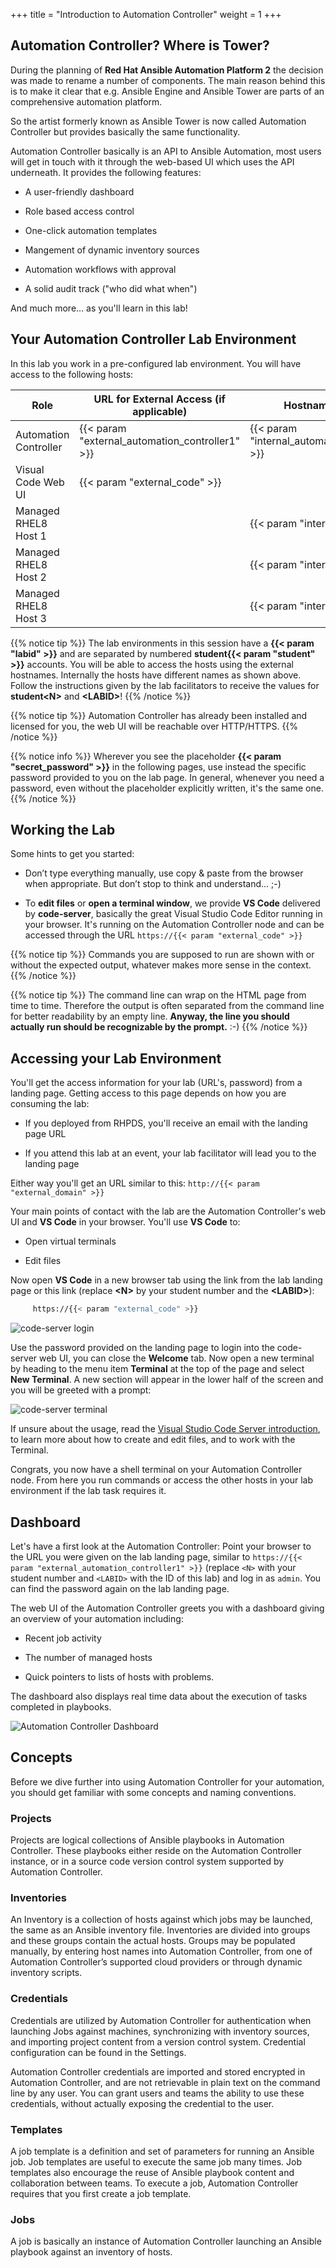 +++
title = "Introduction to Automation Controller"
weight = 1
+++

## Automation Controller? Where is Tower?

During the planning of **Red Hat Ansible Automation Platform 2** the decision was made to rename a number of components. The main reason behind this is to make it clear that e.g. Ansible Engine and Ansible Tower are parts of an comprehensive automation platform.

So the artist formerly known as Ansible Tower is now called Automation Controller but provides basically the same functionality.

Automation Controller basically is an API to Ansible Automation, most users will get in touch with it through the web-based UI which uses the API underneath. It provides the following features:

- A user-friendly dashboard

- Role based access control

- One-click automation templates

- Mangement of dynamic inventory sources

- Automation workflows with approval

- A solid audit track ("who did what when")

And much more... as you'll learn in this lab!

## Your Automation Controller Lab Environment

In this lab you work in a pre-configured lab environment. You will have access to the following hosts:

| Role                         | URL for External Access (if applicable)  | Hostname Internal                   |
| ---------------------------- | ---------------------------------- | ----------------------------------- |
| Automation Controller| {{< param "external_automation_controller1" >}}    | {{< param "internal_automation_controller1" >}}     |
| Visual Code Web UI           | {{< param "external_code" >}}      |                                     |
| Managed RHEL8 Host 1         |                                    | {{< param "internal_host1" >}}      |
| Managed RHEL8 Host 2         |                                    | {{< param "internal_host2" >}}      |
| Managed RHEL8 Host 3         |                                    | {{< param "internal_host3" >}}      |

{{% notice tip %}}
The lab environments in this session have a **{{< param "labid" >}}** and are separated by numbered **student{{< param "student" >}}** accounts. You will be able to access the hosts using the external hostnames. Internally the hosts have different names as shown above. Follow the instructions given by the lab facilitators to receive the values for **student\<N>** and **\<LABID>**!
{{% /notice %}}

{{% notice tip %}}
Automation Controller has already been installed and licensed for you, the web UI will be reachable over HTTP/HTTPS.
{{% /notice %}}

{{% notice info %}}
Wherever you see the placeholder **{{< param "secret_password" >}}** in the following pages, use instead the specific password provided to you on the lab page. In general, whenever you need a password, even without the placeholder explicitly written, it's the same one.
{{% /notice %}}

## Working the Lab

Some hints to get you started:

- Don’t type everything manually, use copy & paste from the browser when appropriate. But don’t stop to think and understand… ;-)

- To **edit files** or **open a terminal window**, we provide **VS Code** delivered by **code-server**, basically the great Visual Studio Code Editor running in your browser. It's running on the Automation Controller node and can be accessed through the URL `https://{{< param "external_code" >}}`

{{% notice tip %}}
Commands you are supposed to run are shown with or without the expected output, whatever makes more sense in the context.
{{% /notice %}}

{{% notice tip %}}
The command line can wrap on the HTML page from time to time. Therefore the output is often separated from the command line for better readability by an empty line. **Anyway, the line you should actually run should be recognizable by the prompt.** :-)
{{% /notice %}}

## Accessing your Lab Environment

You'll get the access information for your lab (URL's, password) from a landing page. Getting access to this page depends on how you are consuming the lab:

- If you deployed from RHPDS, you'll receive an email with the landing page URL

- If you attend this lab at an event, your lab facilitator will lead you to the landing page

Either way you'll get an URL similar to this: `http://{{< param "external_domain" >}}`

Your main points of contact with the lab are the Automation Controller's web UI and **VS Code** in your browser. You'll use **VS Code** to:

- Open virtual terminals

- Edit files

Now open **VS Code** in a new browser tab using the link from the lab landing page or this link (replace **\<N\>** by your student number and the **\<LABID\>**):

```bash
     https://{{< param "external_code" >}}
```

![code-server login](../../images/vscode-pwd.png)

Use the password provided on the landing page to login into the code-server web UI, you can close the **Welcome** tab. Now open a new terminal by heading to the menu item **Terminal** at the top of the page and select **New Terminal**. A new section will appear in the lower half of the screen and you will be greeted with a prompt:

![code-server terminal](../../images/vscode-terminal.png)

If unsure about the usage, read the [Visual Studio Code Server introduction](../../vscode-intro/), to learn more about how to create and edit files, and to work with the Terminal.

Congrats, you now have a shell terminal on your Automation Controller node. From here you run commands or access the other hosts in your lab environment if the lab task requires it.

## Dashboard

Let's have a first look at the Automation Controller: Point your browser to the URL you were given on the lab landing page, similar to `https://{{< param "external_automation_controller1" >}}` (replace `<N>` with your student number and `<LABID>` with the ID of this lab) and log in as `admin`. You can find the password again on the lab landing page.

The web UI of the Automation Controller greets you with a dashboard giving an overview of your automation including:

- Recent job activity

- The number of managed hosts

- Quick pointers to lists of hosts with problems.

The dashboard also displays real time data about the execution of tasks completed in playbooks.

![Automation Controller Dashboard](../../images/dashboard.png)

## Concepts

Before we dive further into using Automation Controller for your automation, you should get familiar with some concepts and naming conventions.

### Projects

Projects are logical collections of Ansible playbooks in Automation Controller. These playbooks either reside on the Automation Controller instance, or in a source code version control system supported by Automation Controller.

### Inventories

An Inventory is a collection of hosts against which jobs may be launched, the same as an Ansible inventory file. Inventories are divided into groups and these groups contain the actual hosts. Groups may be populated manually, by entering host names into Automation Controller, from one of Automation Controller’s supported cloud providers or through dynamic inventory scripts.

### Credentials

Credentials are utilized by Automation Controller for authentication when launching Jobs against machines, synchronizing with inventory sources, and importing project content from a version control system. Credential configuration can be found in the Settings.

Automation Controller credentials are imported and stored encrypted in Automation Controller, and are not retrievable in plain text on the command line by any user. You can grant users and teams the ability to use these credentials, without actually exposing the credential to the user.

### Templates

A job template is a definition and set of parameters for running an Ansible job. Job templates are useful to execute the same job many times. Job templates also encourage the reuse of Ansible playbook content and collaboration between teams. To execute a job, Automation Controller requires that you first create a job template.

### Jobs

A job is basically an instance of Automation Controller launching an Ansible playbook against an inventory of hosts.
